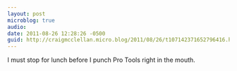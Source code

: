 ```yaml
---
layout: post
microblog: true
audio: 
date: 2011-08-26 12:28:26 -0500
guid: http://craigmcclellan.micro.blog/2011/08/26/t107142371652796416.html
---
```

I must stop for lunch before I punch Pro Tools right in the mouth.
